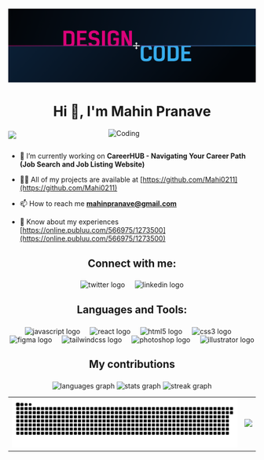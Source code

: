 [![MasterHead](https://github.com/Mahi0211/Mahi0211/blob/455a18c622ae289700bc1b82d92dc49ebc5f2f2b/1_QHeR_o43WJdY5q91zOhmvA.png)]()
<h1 align="center">Hi 👋, I'm Mahin Pranave</h1>
<img
  align="right"
  alt="Coding"
  width="300"
  src="https://user-images.githubusercontent.com/74038190/212748830-4c709398-a386-4761-84d7-9e10b98fbe6e.gif"
/>

###

<div align="left">
  <img src="https://visitor-badge.laobi.icu/badge?page_id=Mahi0211.Mahi0211&"  />
</div>

###

- 🔭 I’m currently working on **CareerHUB - Navigating Your Career Path (Job Search and Job Listing Website)**

- 👨‍💻 All of my projects are available at [https://github.com/Mahi0211](https://github.com/Mahi0211)

- 📫 How to reach me **mahinpranave@gmail.com**

- 📄 Know about my experiences [https://online.publuu.com/566975/1273500](https://online.publuu.com/566975/1273500)

###

<h2 align="center">Connect with me:</h2>

###

<div align="center">
  <img src="https://cdn.jsdelivr.net/gh/devicons/devicon/icons/twitter/twitter-original.svg" height="30" alt="twitter logo"  />
  <img width="12" />
  <img src="https://cdn.jsdelivr.net/gh/devicons/devicon/icons/linkedin/linkedin-original.svg" height="30" alt="linkedin logo"  />
</div>

###

<h2 align="center">Languages and Tools:</h2>

###

<div align="center">
  <img src="https://cdn.jsdelivr.net/gh/devicons/devicon/icons/javascript/javascript-original.svg" height="30" alt="javascript logo"  />
  <img width="12" />
  <img src="https://cdn.jsdelivr.net/gh/devicons/devicon/icons/react/react-original.svg" height="30" alt="react logo"  />
  <img width="12" />
  <img src="https://cdn.jsdelivr.net/gh/devicons/devicon/icons/html5/html5-original.svg" height="30" alt="html5 logo"  />
  <img width="12" />
  <img src="https://cdn.jsdelivr.net/gh/devicons/devicon/icons/css3/css3-original.svg" height="30" alt="css3 logo"  />
  <img width="12" />
  <img src="https://cdn.jsdelivr.net/gh/devicons/devicon/icons/figma/figma-original.svg" height="30" alt="figma logo"  />
  <img width="12" />
  <img src="https://cdn.jsdelivr.net/gh/devicons/devicon/icons/tailwindcss/tailwindcss-original-wordmark.svg" height="30" alt="tailwindcss logo"  />
  <img width="12" />
  <img src="https://cdn.jsdelivr.net/gh/devicons/devicon/icons/photoshop/photoshop-plain.svg" height="30" alt="photoshop logo"  />
  <img width="12" />
  <img src="https://cdn.jsdelivr.net/gh/devicons/devicon/icons/illustrator/illustrator-plain.svg" height="30" alt="illustrator logo"  />
</div>

###

<h2 align="center">My contributions</h2>

###

<div align="center">
  <img src="https://github-readme-stats.vercel.app/api/top-langs?username=mahi0211&theme=aura&show_icons=true&locale=en&layout=compact&hide_border=true" height="150" alt="languages graph"  />
  <img src="https://github-readme-stats.vercel.app/api?username=mahi0211&theme=aura&show_icons=true&locale=en&hide_border=true&include_all_commits=true" height="150" alt="stats graph"  />
  <img src="https://github-readme-streak-stats.herokuapp.com/?user=mahi0211&theme=aura&hide_border=true&border_radius=5" height="150" alt="streak graph"  />
</div>

<table align="center">
  <tr>
    <td>
      <img alt="snake eating my contributions" src="https://raw.githubusercontent.com/Mahi0211/Mahi0211/output/github-contribution-grid-snake-dark.svg" />
    </td>
    <td>
      <img src="https://media1.tenor.com/m/g4GIszarvwgAAAAC/eren-yeager.gif" width="300"/>
    </td>
  </tr>
</table>


###

